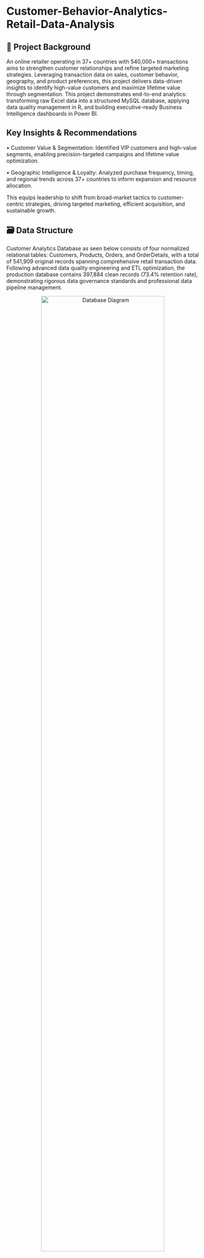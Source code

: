 # Customer-Behavior-Analytics-Retail-Data-Analysis

## 🎯 Project Background
An online retailer operating in 37+ countries with 540,000+ transactions aims to strengthen customer relationships and refine targeted marketing strategies. Leveraging transaction data on sales, customer behavior, geography, and product preferences, this project delivers data-driven insights to identify high-value customers and maximize lifetime value through segmentation.
This project demonstrates end-to-end analytics: transforming raw Excel data into a structured MySQL database, applying data quality management in R, and building executive-ready Business Intelligence dashboards in Power BI.

## Key Insights & Recommendations
•	Customer Value & Segmentation: Identified VIP customers and high-value segments, enabling precision-targeted campaigns and lifetime value optimization.

•	Geographic Intelligence & Loyalty: Analyzed purchase frequency, timing, and regional trends across 37+ countries to inform expansion and resource allocation.

This equips leadership to shift from broad-market tactics to customer-centric strategies, driving targeted marketing, efficient acquisition, and sustainable growth.

## 🗃️ Data Structure 
Customer Analytics Database as seen below consists of four normalized relational tables: Customers, Products, Orders, and OrderDetails, with a total of 541,909 original records spanning comprehensive retail transaction data. Following advanced data quality engineering and ETL optimization, the production database contains 397,884 clean records (73.4% retention rate), demonstrating rigorous data governance standards and professional data pipeline management.

<div align="center">
  <img src="IMAGES/Database_Diagram.png" alt="Database Diagram" width="80%">
</div>

## 💼 Executive Summary

### Overview of Findings
Customer analytics highlight major opportunities for targeted marketing and customer relationship optimization within a strong global retail operation. With 4,338 active customers across 37 markets generating $8.91M annual revenue, the business shows both scale and depth. Notably, 6.3% of customers (275 VIPs) contribute 53.9% of revenue ($4.8M)—a clear case for precision-targeted marketing and lifetime value optimization.
Key metrics reinforce strong performance: average customer value $2,054 and a 65.6% repeat rate, reflecting brand loyalty and scalability of customer-centric strategies.

The analysis reveals four critical customer value segments with exceptional profitability metrics that significantly exceed industry benchmarks:

1.	VIP Customers – 275 customers, $17,461 average value, 53.9% revenue contribution
2.	High Value – 1,393 customers, $2,155 average value, 33.7% revenue contribution
3.	Medium Value – 909 customers, $715 average value, 7.3% revenue contribution
4.	Low Value -1761 customers, $260 average value, 5.1% revenue contribution
   
Together, VIP and High-Value segments form just 38.6% of the base but generate 87.6% of revenue ($7.8M), offering compelling ROI for premium marketing and personalized experience strategies. Geographic insights reveal concentrated high-value clusters across 37+ countries, guiding international expansion and market penetration strategies. 

The accompanying dashboard visualizes customer value distribution, geographic performance, and behavioral segmentation to support data-driven growth decisions.

<div align="center">
  <img src="IMAGES/Dashboard.png" alt="Dashboard Overview" width="80%">
</div>

## 📊 Customer Value & Segmentation Intelligence
Analysis reveals an exceptionally concentrated value structure with major opportunities for precision-targeted marketing. The VIP tier is led by the top 20 customers averaging $134K+ lifetime value (some exceeding $280K) across markets like the Netherlands, UK, and Ireland. These ultra-high-value customers show long-term loyalty, purchasing 700+ unique products over multiple years, validating premium positioning.

Behavioral segmentation analysis reveals four distinct customer archetypes with dramatically different value propositions and engagement patterns:

• Frequent Customers (10+ orders) – 337 customers (7.8%) generating $13,029 average value with exceptional $48.74 transaction values and 21.1 orders per customer, representing the highest-engagement, premium customer segment ideal for VIP loyalty programs and exclusive product launches.

• Regular Customers (4-10 orders) – 1,165 customers (26.9%) delivering $2,156 average value with solid $26.64 transactions and 6 orders each, forming the core customer base perfect for retention campaigns and cross-selling strategies.

• Occasional Buyers (2-3 orders) – 1,343 customers (31.0%) contributing $1,037 average value with $86.32 transactions and 2-3 orders, representing high-potential conversion targets for engagement campaigns and repeat purchase incentives.

• One-time Buyers – 1,493 customers (34.4%) spending $413 average with $89.16 single transactions, indicating significant reactivation opportunities through targeted win-back campaigns and personalized remarketing.

Value concentration is striking: Frequent customers deliver 32x the value of one-timers ($13K vs $413). Together, frequent and regular customers (34.7% of the base) likely generate 70%+ of total revenue, underscoring the ROI of premium investment and high-touch relationship strategies.

 
## 🌍 Geographic Intelligence & Loyalty Analysis

Analysis across 37+ markets reveals regional value clusters and loyalty patterns guiding expansion and resource allocation. Nordic markets lead in premium performance: Norway delivers $3,616 per customer with 30% VIP concentration, while Finland shows 50% high-value penetration—both ideal for premium positioning and high-margin strategies.

Three geographic tiers emerge:

• Premium Markets – Norway, Switzerland, Netherlands delivering $2,800+ average customer value with 30%+ VIP customer rates and exceptional customer lifetime metrics (115+ days average), representing mature markets ideal for premium product launches and luxury positioning strategies.

• Core European Markets – Germany, France, United Kingdom generating $2,200-2,400 average customer value with balanced customer portfolios and strong repeat customer rates (92%+ long-term customers in Germany), forming the revenue backbone perfect for market share expansion and customer base scaling.

• Emerging Opportunity Markets – Belgium, Spain, Italy showing $1,250-2,150 customer values with developing loyalty patterns and growth potential, representing strategic expansion targets for market penetration and customer acquisition investments.

Customer loyalty is strongest in Nordics with 0% churn and 100% long-term retention, while the UK provides scale leadership (3,920 customers, $7.3M revenue, 200+ day lifecycle), supporting subscription models and lifecycle-based campaigns. The Netherlands combines $5,698 per customer with 100% retention, exemplifying high-concentration premium market potential, while the UK offers volume-driven growth—together enabling differentiated strategies across premium vs. scale markets.


## 💡 Recommendations
Based on the uncovered insights, the following recommendations have been provided:

•	 Deploy VIP Customer Retention Program: Prioritize the 275 VIP customers ($17,461 average value) who generate 53.9% of total revenue, with special emphasis on the top 20 (avg. $134K+) through loyalty perks, exclusives, and dedicated management to protect $4.8M in revenue and expand lifetime value.

•	Implement Behavioral Conversion Strategy: Target the 1,343 occasional buyers (31% of customer base, $1,037 average value) for conversion to regular customer status through targeted engagement campaigns, personalized recommendations, and purchase incentives. Success converting 25% to regular status would generate $1.5M+ additional revenue given regular customers deliver $2,156 average value.

•	 Execute Geographic Premium Market Expansion: Prioritize Nordic markets (Norway $3,616 per customer, 30% VIP rate) and high-performing European markets (Netherlands $5,698 per customer, 100% long-term retention) for customer acquisition investments. These premium markets demonstrate 2.5x higher customer values and superior loyalty metrics, offering optimal ROI for targeted marketing spend and market penetration strategies.


## 📈 Project Links

### **SQL Analysis Files**
- **Database Setup:** [Database structure and table schemas](https://github.com/JefferyAkaps/Customer-Behavior-Analytics-Retail-Data-Analysis/blob/main/SQL_QUERIES/Database%20Setup%20and%20Table%20Schemas.sql)
- **Data Quality Validation:** [Data integrity and quality checks](https://github.com/JefferyAkaps/Customer-Behavior-Analytics-Retail-Data-Analysis/blob/main/SQL_QUERIES/Data%20Quality%20Validation.sql)
- **Customer Segmentation:** [Customer analysis and segmentation queries](https://github.com/JefferyAkaps/Customer-Behavior-Analytics-Retail-Data-Analysis/blob/main/SQL_QUERIES/Customer%20Segmentation%20Queries.sql)
- **Analytics Views:** [Business intelligence views and analytics](https://github.com/JefferyAkaps/Customer-Behavior-Analytics-Retail-Data-Analysis/blob/main/SQL_QUERIES/Analytics%20Views.sql)

### **R Analysis Files**
- **ETL Pipeline:** [Customer analytics data processing pipeline](https://github.com/JefferyAkaps/Customer-Behavior-Analytics-Retail-Data-Analysis/blob/main/R_Scripts/Customer%20Analytics%20ETL%20Pipeline.R)
- **Dashboard Export:** [PowerBI dashboard data export script](https://github.com/JefferyAkaps/Customer-Behavior-Analytics-Retail-Data-Analysis/blob/main/R_Scripts/PowerBI%20Dashboard%20Export.R)



